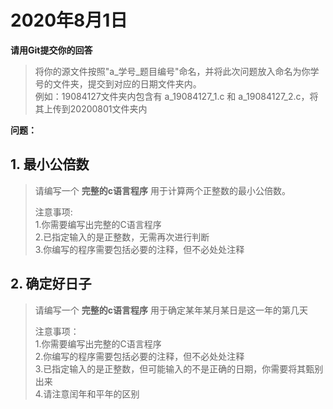 # 2020年8月1日
**请用Git提交你的回答**  
>将你的源文件按照"a_学号_题目编号"命名，并将此次问题放入命名为你学号的文件夹，提交到对应的日期文件夹内。  
>例如：19084127文件夹内包含有 a_19084127_1.c 和 a_19084127_2.c，将其上传到20200801文件夹内  

**问题：**
## 1. 最小公倍数  
>请编写一个 **完整的c语言程序** 用于计算两个正整数的最小公倍数。 
>
>注意事项:  
>1.你需要编写出完整的C语言程序  
>2.已指定输入的是正整数，无需再次进行判断  
>3.你编写的程序需要包括必要的注释，但不必处处注释  
## 2. 确定好日子
>请编写一个 **完整的c语言程序** 用于确定某年某月某日是这一年的第几天  
>
>注意事项：  
>1.你需要编写出完整的C语言程序  
>2.你编写的程序需要包括必要的注释，但不必处处注释  
>3.已指定输入的是正整数，但可能输入的不是正确的日期，你需要将其甄别出来  
>4.请注意闰年和平年的区别